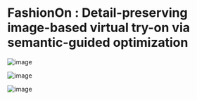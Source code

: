 # FashionOn : Detail-preserving image-based virtual try-on via semantic-guided optimization


![image](https://github.com/fashion-on/FashionOn.github.io/blob/master/try-on/163.gif)

![image](https://github.com/fashion-on/FashionOn.github.io/blob/master/try-on/154.gif)

![image](https://github.com/fashion-on/FashionOn.github.io/blob/master/try-on/4355.gif)


